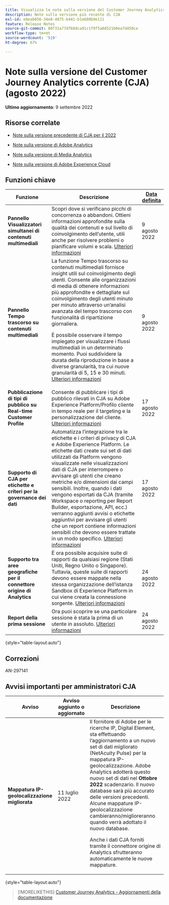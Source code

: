 ```yaml
---
title: Visualizza le note sulla versione del Customer Journey Analytics corrente
description: Note sulla versione più recente di CJA
exl-id: e8eab856-34e0-4875-b441-b1e680b9e111
feature: Release Notes
source-git-commit: 80f31a77df68dca91c1f9f5a0d521b0ea7d450ce
workflow-type: tm+mt
source-wordcount: '519'
ht-degree: 67%

---
```


# Note sulla versione del Customer Journey Analytics corrente (CJA) (agosto 2022)

**Ultimo aggiornamento**: 9 settembre 2022

## Risorse correlate

* [Note sulla versione precedente di CJA per il 2022](/help/release-notes/2022.md)

* [Note sulla versione di Adobe Analytics](https://experienceleague.adobe.com/docs/analytics/release-notes/latest.html?lang=it)

* [Note sulla versione di Media Analytics](https://experienceleague.adobe.com/docs/media-analytics/using/additional-resources/release-notes.html?lang=it)

* [Note sulla versione di Adobe Experience Cloud](https://experienceleague.adobe.com/docs/release-notes/experience-cloud/current.html?lang=it)

## Funzioni chiave

| Funzione | Descrizione | [Data definita](/help/release-notes/releases.md) |
| ----------- | ---------- | ----- |
| **Pannello Visualizzatori simultanei di contenuti multimediali** | Scopri dove si verificano picchi di concorrenza o abbandoni. Ottieni informazioni approfondite sulla qualità dei contenuti e sul livello di coinvolgimento dell’utente, utili anche per risolvere problemi o pianificare volumi e scala. [Ulteriori informazioni](https://experienceleague.adobe.com/docs/analytics-platform/using/cja-workspace/panels/media-concurrent-viewers.html?lang=it) | 9 agosto 2022 |
| **Pannello Tempo trascorso su contenuti multimediali** | La funzione Tempo trascorso su contenuti multimediali fornisce insight utili sul coinvolgimento degli utenti. Consente alle organizzazioni di media di ottenere informazioni più approfondite e dettagliate sul coinvolgimento degli utenti minuto per minuto attraverso un’analisi avanzata del tempo trascorso con funzionalità di ripartizione giornaliera.<p>È possibile osservare il tempo impiegato per visualizzare i flussi multimediali in un determinato momento. Puoi suddividere la durata della riproduzione in base a diverse granularità, tra cui nuove granularità di 5, 15 e 30 minuti. [Ulteriori informazioni](https://experienceleague.adobe.com/docs/analytics-platform/using/cja-workspace/panels/media-playback-timespent/media-playback-time-spent.html?lang=it) | 9 agosto 2022 |
| **Pubblicazione di tipi di pubblico su Real-time Customer Profile** | Consente di pubblicare i tipi di pubblico rilevati in CJA su Adobe Experience Platform/Profilo cliente in tempo reale per il targeting e la personalizzazione del cliente. [Ulteriori informazioni](https://experienceleague.adobe.com/docs/analytics-platform/using/cja-components/audiences/audiences-overview.html?lang=it) | 17 agosto 2022 |
| **Supporto di CJA per etichette e criteri per la governance dei dati** | Automatizza l’integrazione tra le etichette e i criteri di privacy di CJA e Adobe Experience Platform. Le etichette dati create sui set di dati utilizzati da Platform vengono visualizzate nelle visualizzazioni dati di CJA per interrompere o avvisare gli utenti che creano metriche e/o dimensioni dai campi sensibili. Inoltre, quando i dati vengono esportati da CJA (tramite Workspace o reporting per Report Builder, esportazione, API, ecc.) verranno aggiunti avvisi o etichette aggiuntivi per avvisare gli utenti che un report contiene informazioni sensibili che devono essere trattate in un modo specifico. [Ulteriori informazioni](/help/data-views/data-governance.md) | 17 agosto 2022 |
| **Supporto tra aree geografiche per il connettore origine di Analytics** | È ora possibile acquisire suite di rapporti da qualsiasi regione (Stati Uniti, Regno Unito o Singapore). Tuttavia, queste suite di rapporti devono essere mappate nella stessa organizzazione dell’istanza Sandbox di Experience Platform in cui viene creata la connessione sorgente. [Ulteriori informazioni](https://experienceleague.adobe.com/docs/experience-platform/sources/ui-tutorials/create/adobe-applications/analytics.html?lang=it) | 24 agosto 2022 |
| **Report della prima sessione** | Ora puoi scoprire se una particolare sessione è stata la prima di un utente in assoluto. [Ulteriori informazioni](https://experienceleague.adobe.com/docs/analytics-platform/using/cja-dataviews/data-views-usecases.html?lang=it#new-repeat) | 24 agosto 2022 |

{style=&quot;table-layout:auto&quot;}

## Correzioni

AN-297141

## Avvisi importanti per amministratori CJA

| Avviso | Avviso aggiunto o aggiornato | Descrizione |
| --- | --- | --- |
| **Mappatura IP-geolocalizzazione migliorata** | 11 luglio 2022 | Il fornitore di Adobe per le ricerche IP, Digital Element, sta effettuando l’aggiornamento a un nuovo set di dati migliorato (NetAcuity Pulse) per la mappatura IP-geolocalizzazione. Adobe Analytics adotterà questo nuovo set di dati nel **Ottobre 2022** scadenzario. Il nuovo database sarà più accurato delle versioni precedenti. Alcune mappature IP-geolocalizzazione cambieranno/miglioreranno quando verrà adottato il nuovo database.<p> Anche i dati CJA forniti tramite il connettore origine di Analytics sfrutteranno automaticamente le nuove mappature. |

{style=&quot;table-layout:auto&quot;}

>[!MORELIKETHIS]
>[Customer Journey Analytics - Aggiornamenti della documentazione](/help/release-notes/doc-changes.md)
